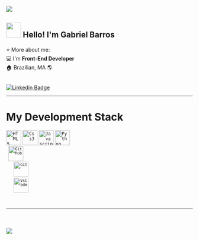 <p>
  <a href="https://github.com/anuraghazra/github-readme-stats">
    <img
      align="center"
      src="https://github-readme-stats.vercel.app/api/top-langs/?username=gabriel4g&count_private=true&layout=compact&theme=dark&custom_title=Linguagens%20Mais%20Usadas"
    />
  </a>
</p>

 <h2> <img src="https://media.giphy.com/media/hvRJCLFzcasrR4ia7z/giphy.gif" width="40px" height="40px"> Hello! I'm Gabriel Barros</h2>
 ⭐ More about me: <br>
💻 I'm <b> Front-End Developer</b> <br>
🏠 Brazilian, MA 🌎 
<br>
<br>

[![Linkedin Badge](https://img.shields.io/badge/-Instagram-purple?style=flat-square&logo=Instagram&logoColor=white&link=https://www.instagram.com/gutzbs/)](https://www.instagram.com/gabrielbarrozs/)

<hr>

<h1> My Development Stack</h1>
<code><img height="40" src="https://upload.wikimedia.org/wikipedia/commons/thumb/3/38/HTML5_Badge.svg/600px-HTML5_Badge.svg.png" alt="HTML5"/></code>
<code><img height="40" src="https://cdn.iconscout.com/icon/free/png-512/css3-9-1175237.png" alt="Css3"/></code>
<code><img height="40" src="https://tadeuesteves.files.wordpress.com/2014/01/javascript-logo.png" alt="Javascript"/></code>
<code><img height="40" src="https://upload.wikimedia.org/wikipedia/commons/thumb/c/c3/Python-logo-notext.svg/768px-Python-logo-notext.svg.png" alt="Python" />
<code> <img height="40" src="https://camo.githubusercontent.com/d3563008ac544a830a26cd54e8add19decb3299ef11712c071b44c8d01ec8ac2/68747470733a2f2f63646e332e69636f6e66696e6465722e636f6d2f646174612f69636f6e732f696e6669636f6e732f3531322f6769746875622e706e67" alt="GitHub" data-canonical-src="https://cdn3.iconfinder.com/data/icons/inficons/512/github.png" style="max-width: 100%;"> </code>
  <code> <img height="40" src="https://camo.githubusercontent.com/b8ee9fd2e9b26a7265ece6dbc6f5c7449928b84f45a08fe5852d6a8dfd915fb3/68747470733a2f2f6769742d73636d2e636f6d2f696d616765732f6c6f676f732f646f776e6c6f6164732f4769742d49636f6e2d31373838432e706e67" alt="Git" data-canonical-src="https://git-scm.com/images/logos/downloads/Git-Icon-1788C.png" <img height="40px"> </code>
  <code> <img src="https://camo.githubusercontent.com/7f3d08d131eecd531d8303589356e546ac0362da2f451577fd6d45019d42a0b1/68747470733a2f2f75706c6f61642e77696b696d656469612e6f72672f77696b6970656469612f636f6d6d6f6e732f7468756d622f392f39612f56697375616c5f53747564696f5f436f64655f312e33355f69636f6e2e7376672f35313270782d56697375616c5f53747564696f5f436f64655f312e33355f69636f6e2e7376672e706e67" alt="VsCode" width="40" height="40" data-canonical-src="https://upload.wikimedia.org/wikipedia/commons/thumb/9/9a/Visual_Studio_Code_1.35_icon.svg/512px-Visual_Studio_Code_1.35_icon.svg.png" style="max-width: 100%;"></code> 
  
 <hr>
  
![](https://komarev.com/ghpvc/?username=Gabriel4g&color=blue&style=plastic&label=Visualiza%C3%A7%C3%B5es)




